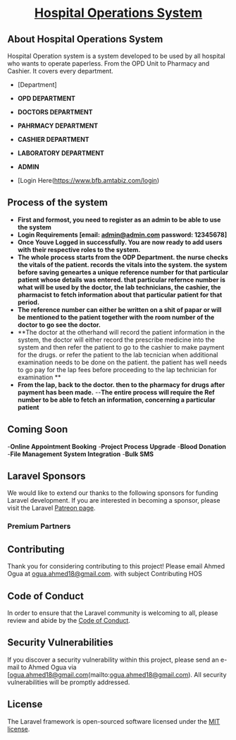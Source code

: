 <h1 align="center"><a href="(https://www.bfb.amtabiz.com/login" target="_blank">Hospital Operations System</a></h1>

## About Hospital Operations System

Hospital Operation system is a system developed to be used by all hospital who wants to operate paperless. From the OPD Unit to Pharmacy and Cashier. It covers every department.


- [Department]

- **OPD DEPARTMENT**
- **DOCTORS DEPARTMENT**
- **PAHRMACY DEPARTMENT**
- **CASHIER DEPARTMENT**
- **LABORATORY DEPARTMENT**
- **ADMIN**

- [Login Here(https://www.bfb.amtabiz.com/login)

## Process of the system
- **First and formost, you need to register as an admin to be able to use the system**
- **Login Requirements [email: admin@admin.com  password: 12345678]**
- **Once Youve Logged in successfully. You are now ready to add users with their respective roles to the system.**
- **The whole process starts from the ODP Department. the nurse checks the vitals of the patient. records the vitals into the system. the system before saving geneartes a unique reference number for that particular patient whose details was entered. that particular refernce number is what will be used by the doctor, the lab technicians, the cashier, the pharmacist to fetch information about that particular patient for that period.**
- **The reference number can either be written on a shit of papar or will be mentioned to the patient together with the room number of the doctor to go see the doctor.**
- **The doctor at the otherhand will record the patient information in the system, the doctor will either record the prescribe medicine into the system and  then refer the patient to go to the cashier to make payment for the drugs. or refer the patient to the lab tecnician when additional examination needs to be done on the patient. the patient has well needs to go pay for the lap fees before proceeding to the lap technician for examination **
- **From the lap, back to the doctor. then to the pharmacy for drugs after payment has been made.**
--**The entire process will require the Ref number to be able to fetch an information, concerning a particular patient**


## Coming Soon
-**Online Appointment Booking**
-**Project Process Upgrade**
-**Blood Donation**
-**File Management System Integration**
-**Bulk SMS**


## Laravel Sponsors

We would like to extend our thanks to the following sponsors for funding Laravel development. If you are interested in becoming a sponsor, please visit the Laravel [Patreon page](https://patreon.com/taylorotwell).

### Premium Partners



## Contributing

Thank you for considering contributing to this project! Please email Ahmed Ogua at [ogua.ahmed18@gmail.com](mailto:ogua.ahmed18@gmail.com). with subject Contributing HOS

## Code of Conduct

In order to ensure that the Laravel community is welcoming to all, please review and abide by the [Code of Conduct](https://laravel.com/docs/contributions#code-of-conduct).

## Security Vulnerabilities

If you discover a security vulnerability within this project, please send an e-mail to Ahmed Ogua via [ogua.ahmed18@gmail.com(mailto:ogua.ahmed18@gmail.com). All security vulnerabilities will be promptly addressed.

## License

The Laravel framework is open-sourced software licensed under the [MIT license](https://opensource.org/licenses/MIT).
